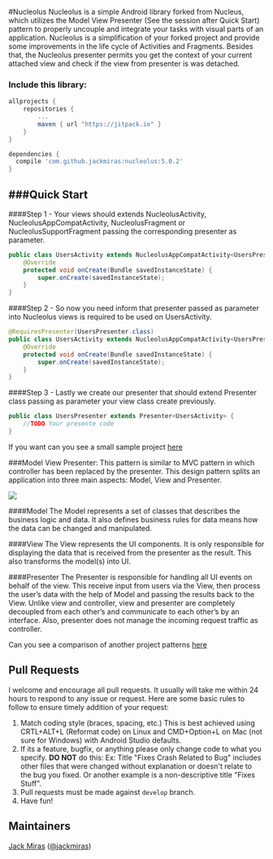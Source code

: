 #Nucleolus
Nucleolus is a simple Android library forked from Nucleus, which utilizes the Model View Presenter (See the session after Quick Start) pattern to properly uncouple and integrate your tasks with visual parts of an application. Nucleolus is a simplification of your forked project and provide some improvements in the life cycle of Activities and Fragments. Besides that, the Nucleolus presenter permits you get the context of your current attached view and check if the view from presenter is was detached.

### Include this library:

``` groovy
allprojects {
    repositories {
        ...
        maven { url "https://jitpack.io" }
    }
}
```

``` groovy
dependencies {
  compile 'com.github.jackmiras:nucleolus:5.0.2'
}
```
###Quick Start
-----------
####Step 1 - Your views should extends NucleolusActivity, NucleolusAppCompatActivity, NucleolusFragment or NucleolusSupportFragment passing the corresponding presenter as parameter.
```java
public class UsersActivity extends NucleolusAppCompatActivity<UsersPresenter> {
    @Override
    protected void onCreate(Bundle savedInstanceState) {
        super.onCreate(savedInstanceState);
    }
}
```

####Step 2 - So now you need inform that presenter passed as parameter into Nucleolus views is required to be used on UsersActivity.
```java
@RequiresPresenter(UsersPresenter.class)
public class UsersActivity extends NucleolusAppCompatActivity<UsersPresenter> {
    @Override
    protected void onCreate(Bundle savedInstanceState) {
        super.onCreate(savedInstanceState);
    }
}
```

####Step 3 - Lastly we create our presenter that should extend Presenter class passing as parameter your view class create previously.
```java
public class UsersPresenter extends Presenter<UsersActivity> {
    //TODO Your presente code
}
```
If you want can you see a small sample project [here](https://github.com/jackmiras/nucleolus/tree/master/app/src/main/java/io/github/jackmiras/nucleolus/sample) 

###Model View Presenter:
This pattern is similar to MVC pattern in which controller has been replaced by the presenter. This design pattern splits an application into three main aspects: Model, View and Presenter.

![](https://d262ilb51hltx0.cloudfront.net/max/894/1*1P4n9JkHChEUVr5umQx4Zw.png)

####Model
The Model represents a set of classes that describes the business logic and data. It also defines business rules for data means how the data can be changed and manipulated.

####View
The View represents the UI components. It is only responsible for displaying the data that is received from the presenter as the result. This also transforms the model(s) into UI.

####Presenter
The Presenter is responsible for handling all UI events on behalf of the view. This receive input from users via the View, then process the user’s data with the help of Model and passing the results back to the View. Unlike view and controller, view and presenter are completely decoupled from each other’s and communicate to each other’s by an interface.
Also, presenter does not manage the incoming request traffic as controller.


Can you see a comparison of another project patterns [here](https://medium.com/android-news/android-architecture-2f12e1c7d4db)

## Pull Requests

I welcome and encourage all pull requests. It usually will take me within 24 hours to respond to any issue or request. Here are some basic rules to follow to ensure timely addition of your request:
  1. Match coding style (braces, spacing, etc.) This is best achieved using CRTL+ALT+L (Reformat code) on Linux and CMD+Option+L on Mac (not sure for Windows) with Android Studio defaults.
  2. If its a feature, bugfix, or anything please only change code to what you specify.
   **DO NOT** do this: Ex: Title "Fixes Crash Related to Bug" includes other files that were changed without explanation or doesn't relate to the bug you fixed. Or another example is a non-descriptive title "Fixes Stuff".
  3. Pull requests must be made against ```develop``` branch.
  4. Have fun!


## Maintainers

[Jack Miras](https://github.com/jackmiras) ([@jackmiras](https://www.twitter.com/@jackmiras))

